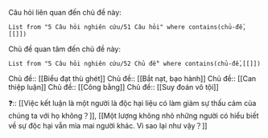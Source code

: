 Câu hỏi liên quan đến chủ đề này:
```dataview
List from "5 Câu hỏi nghiên cứu/51 Câu hỏi" where contains(chủ-đề,[[]]) 
```

Chủ đề quan tâm đến chủ đề này:
```dataview
List from "5 Câu hỏi nghiên cứu/52 Chủ đề" where contains(chủ-đề,[[]]) 
```
Chủ đề:: [[Biểu đạt thù ghét]]
Chủ đề:: [[Bắt nạt, bạo hành]]
Chủ đề:: [[Can thiệp luận]]
Chủ đề:: [[Công bằng]]
Chủ đề:: [[Suy đoán vô tội]]

❓:: [[Việc kết luận là một người là độc hại liệu có làm giảm sự thấu cảm của chúng ta với họ không？]], [[Một lượng không nhỏ những người có hiểu biết về sự độc hại vẫn mỉa mai người khác. Vì sao lại như vậy？]]